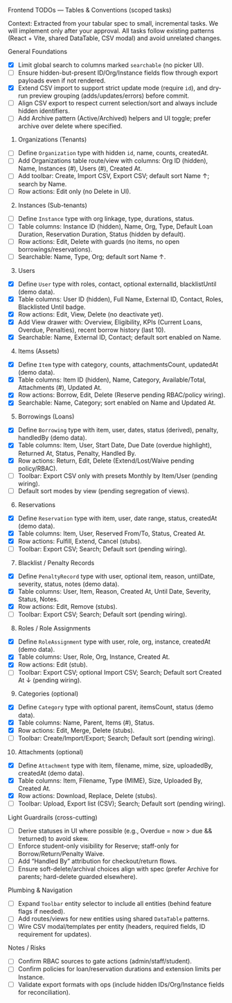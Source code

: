 Frontend TODOs — Tables & Conventions (scoped tasks)

Context: Extracted from your tabular spec to small, incremental tasks. We will implement only after your approval. All tasks follow existing patterns (React + Vite, shared DataTable, CSV modal) and avoid unrelated changes.

General Foundations
 - [x] Limit global search to columns marked `searchable` (no picker UI).
 - [ ] Ensure hidden-but-present ID/Org/Instance fields flow through export payloads even if not rendered.
 - [x] Extend CSV import to support strict update mode (require `id`), and dry-run preview grouping (adds/updates/errors) before commit.
 - [ ] Align CSV export to respect current selection/sort and always include hidden identifiers.
 - [ ] Add Archive pattern (Active/Archived) helpers and UI toggle; prefer archive over delete where specified.

1) Organizations (Tenants)
- [ ] Define `Organization` type with hidden `id`, name, counts, createdAt.
- [ ] Add Organizations table route/view with columns: Org ID (hidden), Name, Instances (#), Users (#), Created At.
- [ ] Add toolbar: Create, Import CSV, Export CSV; default sort Name ↑; search by Name.
- [ ] Row actions: Edit only (no Delete in UI).

2) Instances (Sub-tenants)
- [ ] Define `Instance` type with org linkage, type, durations, status.
- [ ] Table columns: Instance ID (hidden), Name, Org, Type, Default Loan Duration, Reservation Duration, Status (hidden by default).
- [ ] Row actions: Edit, Delete with guards (no items, no open borrowings/reservations).
- [ ] Searchable: Name, Type, Org; default sort Name ↑.

3) Users
- [x] Define `User` type with roles, contact, optional externalId, blacklistUntil (demo data).
- [x] Table columns: User ID (hidden), Full Name, External ID, Contact, Roles, Blacklisted Until badge.
- [x] Row actions: Edit, View, Delete (no deactivate yet).
- [x] Add View drawer with: Overview, Eligibility, KPIs (Current Loans, Overdue, Penalties), recent borrow history (last 10).
- [x] Searchable: Name, External ID, Contact; default sort enabled on Name.

4) Items (Assets)
- [x] Define `Item` type with category, counts, attachmentsCount, updatedAt (demo data).
- [x] Table columns: Item ID (hidden), Name, Category, Available/Total, Attachments (#), Updated At.
- [x] Row actions: Borrow, Edit, Delete (Reserve pending RBAC/policy wiring).
- [x] Searchable: Name, Category; sort enabled on Name and Updated At.

5) Borrowings (Loans)
- [x] Define `Borrowing` type with item, user, dates, status (derived), penalty, handledBy (demo data).
- [x] Table columns: Item, User, Start Date, Due Date (overdue highlight), Returned At, Status, Penalty, Handled By.
- [x] Row actions: Return, Edit, Delete (Extend/Lost/Waive pending policy/RBAC).
- [ ] Toolbar: Export CSV only with presets Monthly by Item/User (pending wiring).
- [ ] Default sort modes by view (pending segregation of views).

6) Reservations
- [x] Define `Reservation` type with item, user, date range, status, createdAt (demo data).
- [x] Table columns: Item, User, Reserved From/To, Status, Created At.
- [x] Row actions: Fulfill, Extend, Cancel (stubs).
- [ ] Toolbar: Export CSV; Search; Default sort (pending wiring).

7) Blacklist / Penalty Records
- [x] Define `PenaltyRecord` type with user, optional item, reason, untilDate, severity, status, notes (demo data).
- [x] Table columns: User, Item, Reason, Created At, Until Date, Severity, Status, Notes.
- [x] Row actions: Edit, Remove (stubs).
- [ ] Toolbar: Export CSV; Search; Default sort (pending wiring).

8) Roles / Role Assignments
- [x] Define `RoleAssignment` type with user, role, org, instance, createdAt (demo data).
- [x] Table columns: User, Role, Org, Instance, Created At.
- [x] Row actions: Edit (stub).
- [ ] Toolbar: Export CSV; optional Import CSV; Search; Default sort Created At ↓ (pending wiring).

9) Categories (optional)
- [x] Define `Category` type with optional parent, itemsCount, status (demo data).
- [x] Table columns: Name, Parent, Items (#), Status.
- [x] Row actions: Edit, Merge, Delete (stubs).
- [ ] Toolbar: Create/Import/Export; Search; Default sort (pending wiring).

10) Attachments (optional)
- [x] Define `Attachment` type with item, filename, mime, size, uploadedBy, createdAt (demo data).
- [x] Table columns: Item, Filename, Type (MIME), Size, Uploaded By, Created At.
- [x] Row actions: Download, Replace, Delete (stubs).
- [ ] Toolbar: Upload, Export list (CSV); Search; Default sort (pending wiring).

Light Guardrails (cross-cutting)
- [ ] Derive statuses in UI where possible (e.g., Overdue = now > due && !returned) to avoid skew.
- [ ] Enforce student-only visibility for Reserve; staff-only for Borrow/Return/Penalty Waive.
- [ ] Add “Handled By” attribution for checkout/return flows.
- [ ] Ensure soft-delete/archival choices align with spec (prefer Archive for parents; hard-delete guarded elsewhere).

Plumbing & Navigation
- [ ] Expand `Toolbar` entity selector to include all entities (behind feature flags if needed).
- [ ] Add routes/views for new entities using shared `DataTable` patterns.
- [ ] Wire CSV modal/templates per entity (headers, required fields, ID requirement for updates).

Notes / Risks
- [ ] Confirm RBAC sources to gate actions (admin/staff/student).
- [ ] Confirm policies for loan/reservation durations and extension limits per Instance.
- [ ] Validate export formats with ops (include hidden IDs/Org/Instance fields for reconciliation).

